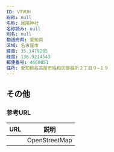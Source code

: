 ```yaml
---
ID: VTVUH
総称: null
名称: 尾陽神社
名称読み: null
別名: null
都道府県: 愛知県
区域: 名古屋市
緯度: 35.1479205
経度: 136.9214543
郵便番号: 4660051
住所: 愛知県名古屋市昭和区御器所２丁目９−１９
---
```


## その他

### 参考URL

| URL | 説明          |
| --- | ------------- |
|     | OpenStreetMap |
